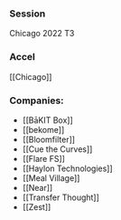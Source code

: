 
### Session
Chicago 2022 T3

### Accel
[[Chicago]]

### Companies:
- [[BāKIT Box]]
- [[bekome]]
- [[Bloomfilter]]
- [[Cue the Curves]]
- [[Flare FS]]
- [[Haylon Technologies]]
- [[Meal Village]]
- [[Near]]
- [[Transfer Thought]]
- [[Zest]]



